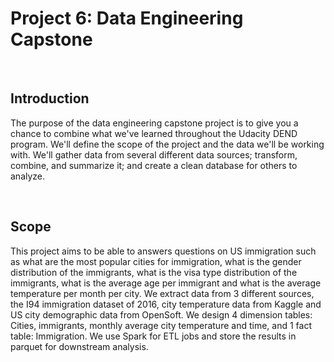 # Project 6: Data Engineering Capstone

&nbsp;

## Introduction
The purpose of the data engineering capstone project is to give you a chance to combine what we've learned throughout the Udacity DEND program. We'll define the scope of the project and the data we'll be working with. We'll gather data from several different data sources; transform, combine, and summarize it; and create a clean database for others to analyze.

&nbsp;

## Scope
This project aims to be able to answers questions on US immigration such as what are the most popular cities for immigration, what is the gender distribution of the immigrants, what is the visa type distribution of the immigrants, what is the average age per immigrant and what is the average temperature per month per city. We extract data from 3 different sources, the I94 immigration dataset of 2016, city temperature data from Kaggle and US city demographic data from OpenSoft. We design 4 dimension tables: Cities, immigrants, monthly average city temperature and time, and 1 fact table: Immigration. We use Spark for ETL jobs and store the results in parquet for downstream analysis.


&nbsp;

